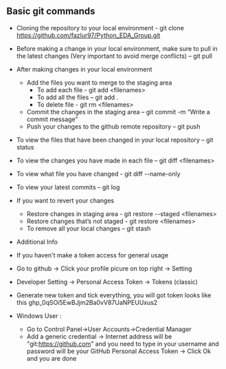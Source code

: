 ## Basic git commands

*	Cloning the repository to your local environment - git clone https://github.com/fazlur97/Python_EDA_Group.git
*	Before making a change in your local environment, make sure to pull in the latest changes (Very important to avoid merge conflicts) – git pull
*	After making changes in your local environment
    *	Add the files you want to merge to the staging area 
        * To add each file - git add \<filenames\>
        * To add all the files – git add .
        * To delete file - git rm \<filenames\>
    * Commit the changes in the staging area – git commit -m “Write a commit message”
    * Push your changes to the github remote repository – git push
*	To view the files that have been changed in your local repository – git status
*	To view the changes you have made in each file – git diff \<filenames\>
*   To view what file you have changed - git diff --name-only
*	To view your latest commits – git log
*	If you want to revert your changes 
    *	Restore changes in staging area - git restore --staged \<filenames\>
    *	Restore changes that’s not staged - git restore \<filenames\>
    *	To remove all your local changes – git stash


* Additional Info
* If you haven't make a token access for general usage
* Go to github -> Click your profile picure on top right → Setting
* Developer Setting → Personal Access Token → Tokens (classic)
* Generate new token and tick everything, you will got token looks like this ghp_0qSOi5EwBJjm2Ba0vV87UaNPEUUxus2
* Windows User :
    * Go to Control Panel->User Accounts->Credential Manager
    * Add a generic credential → Internet address will be "git:https://github.com" and you need to type in your username and password will be your GitHub Personal Access Token → Click Ok and you are done